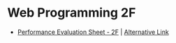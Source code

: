 # Web Programming 2F

- [Performance Evaluation Sheet - 2F](#) | [Alternative Link](https://docs.google.com/spreadsheets/d/1ioO_fkbMVib1pdDtp0N1GYRBYQeBHW4_UOrEADenUWM/edit?gid=0#gid=0)